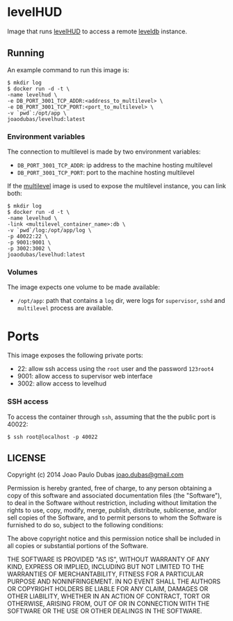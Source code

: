 # levelHUD 

Image that runs [levelHUD][levelhud] to access a remote [leveldb][leveldb]
instance.

## Running

An example command to run this image is:

```shell
$ mkdir log
$ docker run -d -t \
-name levelhud \
-e DB_PORT_3001_TCP_ADDR:<address_to_multilevel> \
-e DB_PORT_3001_TCP_PORT:<port_to_multilevel> \
-v `pwd`:/opt/app \
joaodubas/levelhud:latest
```

### Environment variables

The connection to multilevel is made by two environment variables:

* `DB_PORT_3001_TCP_ADDR`: ip address to the machine hosting multilevel
* `DB_PORT_3001_TCP_PORT`: port to the machine hosting multilevel

If the [multilevel][docker-multilevel] image is used to expose the multilevel
instance, you can link both:

```shell
$ mkdir log
$ docker run -d -t \
-name levelhud \
-link <multilevel_container_name>:db \
-v `pwd`/log:/opt/app/log \
-p 40022:22 \
-p 9001:9001 \
-p 3002:3002 \
joaodubas/levelhud:latest
```

### Volumes

The image expects one volume to be made available:

* `/opt/app`: path that contains a `log` dir, were logs for `supervisor`, `sshd`
  and `multilevel` process are available.

# Ports

This image exposes the following private ports:

* 22: allow ssh access using the `root` user and the password `123root4`
* 9001: allow access to supervisor web interface
* 3002: allow access to levelhud

### SSH access

To access the container through `ssh`, assuming that the the public port is
40022:

```shell
$ ssh root@localhost -p 40022
```

## LICENSE

Copyright (c) 2014 Joao Paulo Dubas <joao.dubas@gmail.com>

Permission is hereby granted, free of charge, to any person obtaining a copy
of this software and associated documentation files (the "Software"), to deal
in the Software without restriction, including without limitation the rights
to use, copy, modify, merge, publish, distribute, sublicense, and/or sell
copies of the Software, and to permit persons to whom the Software is
furnished to do so, subject to the following conditions:

The above copyright notice and this permission notice shall be included in
all copies or substantial portions of the Software.

THE SOFTWARE IS PROVIDED "AS IS", WITHOUT WARRANTY OF ANY KIND, EXPRESS OR
IMPLIED, INCLUDING BUT NOT LIMITED TO THE WARRANTIES OF MERCHANTABILITY,
FITNESS FOR A PARTICULAR PURPOSE AND NONINFRINGEMENT. IN NO EVENT SHALL THE
AUTHORS OR COPYRIGHT HOLDERS BE LIABLE FOR ANY CLAIM, DAMAGES OR OTHER
LIABILITY, WHETHER IN AN ACTION OF CONTRACT, TORT OR OTHERWISE, ARISING FROM,
OUT OF OR IN CONNECTION WITH THE SOFTWARE OR THE USE OR OTHER DEALINGS IN
THE SOFTWARE.

[levelhud]: https://github.com/ricardobeat/levelhud
[leveldb]: https://code.google.com/p/leveldb/
[docker-multilevel]: https://index.docker.io/u/joaodubas/multilevel
